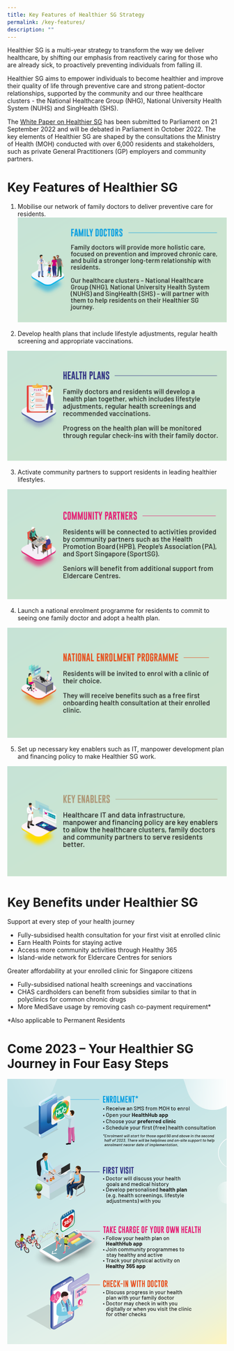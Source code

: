 ```yaml
---
title: Key Features of Healthier SG Strategy
permalink: /key-features/
description: ""
---
```

Healthier SG is a multi-year strategy to transform the way we deliver healthcare, by shifting our emphasis from reactively caring for those who are already sick, to proactively preventing individuals from falling ill.

Healthier SG aims to empower individuals to become healthier and improve their quality of life through preventive care and strong patient-doctor relationships, supported by the community and our three healthcare clusters - the National Healthcare Group (NHG), National University Health System (NUHS) and SingHealth (SHS).

The [White Paper on Healthier SG](/resources/white-paper) has been submitted to Parliament on 21 September 2022 and will be debated in Parliament in October 2022. The key elements of Healthier SG are shaped by the consultations the Ministry of Health (MOH) conducted with over 6,000 residents and stakeholders, such as private General Practitioners (GP) employers and community partners.

# Key Features of Healthier SG 
1. Mobilise our network of family doctors to deliver preventive care for residents.
![](/images/Key%20Features/Family%20Doctors.png)

2. Develop health plans that include lifestyle adjustments, regular health screening and appropriate vaccinations.

![](/images/Key%20Features/Health%20Plans.png)

3. Activate community partners to support residents in leading healthier lifestyles.

![](/images/Key%20Features/Community%20Partners.png)

4. Launch a national enrolment programme for residents to commit to seeing one family doctor and adopt a health plan.

![](/images/Key%20Features/National%20Enrolment%20Programme.png)

5. Set up necessary key enablers such as IT, manpower development plan and financing policy to make Healthier SG work.

![](/images/Key%20Features/Key%20Enablers.png)


# Key Benefits under Healthier SG

Support at every step of your health journey
* Fully-subsidised health consultation for your first visit at enrolled clinic
* Earn Health Points for staying active
* Access more community activities through Healthy 365
* Island-wide network for Eldercare Centres for seniors

Greater affordability at your enrolled clinic for Singapore citizens
* Fully-subsidised national health screenings and vaccinations
* CHAS cardholders can benefit from subsidies similar to that in polyclinics for common chronic drugs 
* More MediSave usage by removing cash co-payment requirement*

*Also applicable to Permanent Residents
# Come 2023 – Your Healthier SG Journey in Four Easy Steps
![](/images/Key%20Features/HSG%20IFG.png)